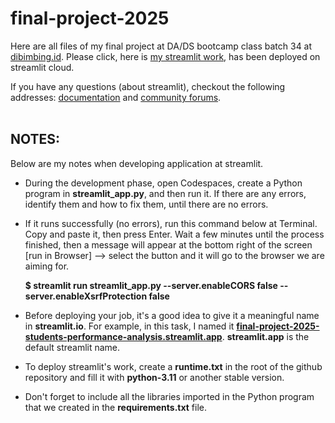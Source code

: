 # final-project-2025
Here are all files of my final project at DA/DS bootcamp class batch 34 at [dibimbing.id](https://dibimbing.id/).
Please click, here is [my streamlit work](https://telco-customer-churn-analysis-2025.streamlit.app/), has been deployed on streamlit cloud.

If you have any questions (about streamlit), checkout the following addresses: [documentation](https://docs.streamlit.io) and [community
forums](https://discuss.streamlit.io).<br><br>

## NOTES:
Below are my notes when developing application at streamlit.
- During the development phase, open Codespaces, create a Python program in **streamlit_app.py**, and then run it. If there are any errors, identify them and how to fix them, until there are no errors.

- If it runs successfully (no errors), run this command below at Terminal. Copy and paste it, then press Enter. Wait a few minutes until the process finished, then a message will appear at the bottom right of the screen [run in Browser] --> select the button and it will go to the browser we are aiming for.

  **$ streamlit run streamlit_app.py --server.enableCORS false --server.enableXsrfProtection false**

- Before deploying your job, it's a good idea to give it a meaningful name in **streamlit.io**. For example, in this task, I named it **[final-project-2025-students-performance-analysis.streamlit.app](https://final-project-2025-students-performance-analysis.streamlit.app/)**. **streamlit.app** is the default streamlit name.

- To deploy streamlit's work, create a **runtime.txt** in the root of the github repository and fill it with **python-3.11** or another stable version.

- Don't forget to include all the libraries imported in the Python program that we created in the **requirements.txt** file.

